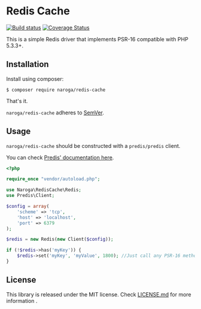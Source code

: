 # Redis Cache

[![Build status](https://travis-ci.org/naroga/redis-cache.svg?branch=master)](https://travis-ci.org/naroga/redis-cache) [![Coverage Status](https://coveralls.io/repos/github/naroga/redis-cache/badge.svg?branch=master)](https://coveralls.io/github/naroga/redis-cache?branch=master)

This is a simple Redis driver that implements PSR-16 compatible with PHP 5.3.3+.

## Installation

Install using composer:

    $ composer require naroga/redis-cache
   
That's it.

`naroga/redis-cache` adheres to [SemVer](http://semver.org/).

## Usage

`naroga/redis-cache` should be constructed with a `predis/predis` client.

You can check [Predis' documentation here](https://github.com/nrk/predis#connecting-to-redis).

```php
<?php

require_once "vendor/autoload.php";

use Naroga\RedisCache\Redis;
use Predis\Client;

$config = array(
    'scheme' => 'tcp',
    'host' => 'localhost',
    'port' => 6379
);

$redis = new Redis(new Client($config));

if (!$redis->has('myKey')) {
    $redis->set('myKey', 'myValue', 1800); //Just call any PSR-16 methods here.
}
```

## License

This library is released under the MIT license. Check [LICENSE.md](LICENSE.md) for more information .
